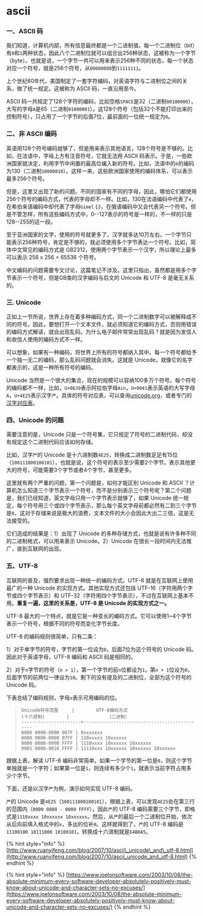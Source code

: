 # ascii

### **一、ASCII 码**

我们知道，计算机内部，所有信息最终都是一个二进制值。每一个二进制位（bit）有`0`和`1`两种状态，因此八个二进制位就可以组合出256种状态，这被称为一个字节（byte）。也就是说，一个字节一共可以用来表示256种不同的状态，每一个状态对应一个符号，就是256个符号，从`00000000`到`11111111`。

上个世纪60年代，美国制定了一套字符编码，对英语字符与二进制位之间的关系，做了统一规定。这被称为 ASCII 码，一直沿用至今。

ASCII 码一共规定了128个字符的编码，比如空格`SPACE`是32（二进制`00100000`），大写的字母`A`是65（二进制`01000001`）。这128个符号（包括32个不能打印出来的控制符号），只占用了一个字节的后面7位，最前面的一位统一规定为`0`。

### **二、非 ASCII 编码**

英语用128个符号编码就够了，但是用来表示其他语言，128个符号是不够的。比如，在法语中，字母上方有注音符号，它就无法用 ASCII 码表示。于是，一些欧洲国家就决定，利用字节中闲置的最高位编入新的符号。比如，法语中的`é`的编码为130（二进制`10000010`）。这样一来，这些欧洲国家使用的编码体系，可以表示最多256个符号。

但是，这里又出现了新的问题。不同的国家有不同的字母，因此，哪怕它们都使用256个符号的编码方式，代表的字母却不一样。比如，130在法语编码中代表了`é`，在希伯来语编码中却代表了字母`Gimel` \(`ג`\)，在俄语编码中又会代表另一个符号。但是不管怎样，所有这些编码方式中，0--127表示的符号是一样的，不一样的只是128--255的这一段。

至于亚洲国家的文字，使用的符号就更多了，汉字就多达10万左右。一个字节只能表示256种符号，肯定是不够的，就必须使用多个字节表达一个符号。比如，简体中文常见的编码方式是 GB2312，使用两个字节表示一个汉字，所以理论上最多可以表示 256 x 256 = 65536 个符号。

中文编码的问题需要专文讨论，这篇笔记不涉及。这里只指出，虽然都是用多个字节表示一个符号，但是GB类的汉字编码与后文的 Unicode 和 UTF-8 是毫无关系的。

### **三. Unicode**

正如上一节所说，世界上存在着多种编码方式，同一个二进制数字可以被解释成不同的符号。因此，要想打开一个文本文件，就必须知道它的编码方式，否则用错误的编码方式解读，就会出现乱码。为什么电子邮件常常出现乱码？就是因为发信人和收信人使用的编码方式不一样。

可以想象，如果有一种编码，将世界上所有的符号都纳入其中。每一个符号都给予一个独一无二的编码，那么乱码问题就会消失。这就是 Unicode，就像它的名字都表示的，这是一种所有符号的编码。

Unicode 当然是一个很大的集合，现在的规模可以容纳100多万个符号。每个符号的编码都不一样，比如，`U+0639`表示阿拉伯字母`Ain`，`U+0041`表示英语的大写字母`A`，`U+4E25`表示汉字`严`。具体的符号对应表，可以查询[unicode.org](http://www.unicode.org/)，或者专门的[汉字对应表](http://www.chi2ko.com/tool/CJK.htm)。

### **四、Unicode 的问题**

需要注意的是，Unicode 只是一个符号集，它只规定了符号的二进制代码，却没有规定这个二进制代码应该如何存储。

比如，汉字`严`的 Unicode 是十六进制数`4E25`，转换成二进制数足足有15位（`100111000100101`），也就是说，这个符号的表示至少需要2个字节。表示其他更大的符号，可能需要3个字节或者4个字节，甚至更多。

这里就有两个严重的问题，第一个问题是，如何才能区别 Unicode 和 ASCII ？计算机怎么知道三个字节表示一个符号，而不是分别表示三个符号呢？第二个问题是，我们已经知道，英文字母只用一个字节表示就够了，如果 Unicode 统一规定，每个符号用三个或四个字节表示，那么每个英文字母前都必然有二到三个字节是`0`，这对于存储来说是极大的浪费，文本文件的大小会因此大出二三倍，这是无法接受的。

它们造成的结果是：1）出现了 Unicode 的多种存储方式，也就是说有许多种不同的二进制格式，可以用来表示 Unicode。2）Unicode 在很长一段时间内无法推广，直到互联网的出现。

### **五、UTF-8**

互联网的普及，强烈要求出现一种统一的编码方式。UTF-8 就是在互联网上使用最广的一种 Unicode 的实现方式。其他实现方式还包括 UTF-16（字符用两个字节或四个字节表示）和 UTF-32（字符用四个字节表示），不过在互联网上基本不用。**重复一遍，这里的关系是，UTF-8 是 Unicode 的实现方式之一。**

UTF-8 最大的一个特点，就是它是一种变长的编码方式。它可以使用1~4个字节表示一个符号，根据不同的符号而变化字节长度。

UTF-8 的编码规则很简单，只有二条：

1）对于单字节的符号，字节的第一位设为`0`，后面7位为这个符号的 Unicode 码。因此对于英语字母，UTF-8 编码和 ASCII 码是相同的。

2）对于`n`字节的符号（`n > 1`），第一个字节的前`n`位都设为`1`，第`n + 1`位设为`0`，后面字节的前两位一律设为`10`。剩下的没有提及的二进制位，全部为这个符号的 Unicode 码。

下表总结了编码规则，字母`x`表示可用编码的位。

> ```text
> Unicode符号范围     |        UTF-8编码方式
> (十六进制)        |              （二进制）
> ----------------------+---------------------------------------------
> 0000 0000-0000 007F | 0xxxxxxx
> 0000 0080-0000 07FF | 110xxxxx 10xxxxxx
> 0000 0800-0000 FFFF | 1110xxxx 10xxxxxx 10xxxxxx
> 0001 0000-0010 FFFF | 11110xxx 10xxxxxx 10xxxxxx 10xxxxxx
> ```

跟据上表，解读 UTF-8 编码非常简单。如果一个字节的第一位是`0`，则这个字节单独就是一个字符；如果第一位是`1`，则连续有多少个`1`，就表示当前字符占用多少个字节。

下面，还是以汉字`严`为例，演示如何实现 UTF-8 编码。

`严`的 Unicode 是`4E25`（`100111000100101`），根据上表，可以发现`4E25`处在第三行的范围内（`0000 0800 - 0000 FFFF`），因此`严`的 UTF-8 编码需要三个字节，即格式是`1110xxxx 10xxxxxx 10xxxxxx`。然后，从`严`的最后一个二进制位开始，依次从后向前填入格式中的`x`，多出的位补`0`。这样就得到了，`严`的 UTF-8 编码是`11100100 10111000 10100101`，转换成十六进制就是`E4B8A5`。  




{% hint style="info" %}
[http://www.ruanyifeng.com/blog/2007/10/ascii\_unicode\_and\_utf-8.html](http://www.ruanyifeng.com/blog/2007/10/ascii_unicode_and_utf-8.html)
{% endhint %}

{% hint style="info" %}
[https://www.joelonsoftware.com/2003/10/08/the-absolute-minimum-every-software-developer-absolutely-positively-must-know-about-unicode-and-character-sets-no-excuses/](https://www.joelonsoftware.com/2003/10/08/the-absolute-minimum-every-software-developer-absolutely-positively-must-know-about-unicode-and-character-sets-no-excuses/)
{% endhint %}



```

```

